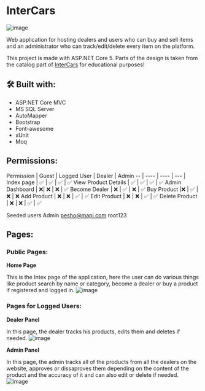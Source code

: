 # InterCars

![image](https://user-images.githubusercontent.com/34027947/129862406-d78a4dbb-2817-4b21-a11f-90752406e678.jpg)

Web application for hosting dealers and users who can buy and sell items and an administrator who can track/edit/delete every item on the platform.

This project is made with ASP.NET Core 5. Parts of the design is taken from the catalog part of [InterCars](https://bg.intercars.eu/) for educational purposes!

## 🛠 Built with:

- ASP.NET Core MVC
- MS SQL Server
- AutoMapper
- Bootstrap
- Font-awesome
- xUnit
- Moq

## Permissions:
Permission | Guest | Logged User | Dealer | Admin
-- | ---- | ---- | --- |
Index page | ✅ | ✅ | ✅ | ✅
View Product Details | ✅ | ✅ | ✅ | ✅
Admin Dashboard | ❌| ❌ | ❌ | ✅
Become Dealer | ❌ | ✅ | ❌ | ✅
Buy Product |❌ | ✅ | ❌ | ❌
Add Product | ❌ | ❌ | ✅ | ✅
Edit Product | ❌ | ❌ | ✅ | ✅
Delete Product | ❌ | ❌ | ✅ | ✅

Seeded users
Admin 	pesho@mapi.com 	root123

## Pages:

### Public Pages:

**Home Page**

This is the Intex page of the application, here the user can do various things like product search by name or category, become a dealer or buy a product if registered and logged in.
![image](https://user-images.githubusercontent.com/34027947/129605096-d3641db3-4d51-44e2-b053-c33ab3756d70.png)

### Pages for Logged Users:

**Dealer Panel**

In this page, the dealer tracks his products, edits them and deletes if needed.
![image](https://user-images.githubusercontent.com/34027947/129605154-710fc085-a052-4512-ab7e-05a1763cc2b5.png)

**Admin Panel**

In this page, the admin tracks all of the products from all the dealers on the website, approves or dissaproves them depending on the content of the product and the accuracy of it and can also edit or delete if needed.
![image](https://user-images.githubusercontent.com/34027947/129605035-08173a8b-2f22-4e18-bf40-44682aca9ca6.png)


